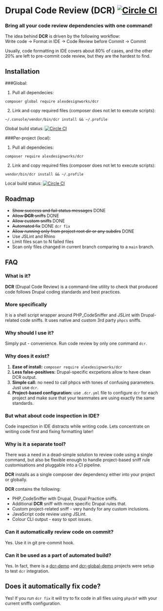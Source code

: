 # Drupal Code Review (DCR) [![Circle CI](https://circleci.com/gh/alexdesignworks/dcr.svg?style=svg)](https://circleci.com/gh/alexdesignworks/dcr)

### Bring all your code review dependencies with one command!

The idea behind **DCR** is driven by the following workflow:<br/>
Write code -> Format in IDE -> Code Review before Commit -> Commit

Usually, code formatting in IDE covers about 80% of cases, and the other 20% are left to pre-commit code review, but they are the hardest to find.

## Installation
###Global:
1. Pull all dependecies:<br/>
```
composer global require alexdesignworks/dcr
```
2. Link and copy required files (composer does not let to execute scripts):
```
~/.console/vendor/bin/dcr install && ~/.profile
```
Global build status: [![Circle CI](https://circleci.com/gh/alexdesignworks/dcr-global-demo.svg?style=svg)](https://circleci.com/gh/alexdesignworks/dcr-global-demo)

###Per-project (local):
1. Pull all dependecies:<br/>
```
composer require alexdesignworks/dcr
```
2. Link and copy required files (composer does not let to execute scripts):
```
vendor/bin/dcr install && ~/.profile
```

Local build status: [![Circle CI](https://circleci.com/gh/alexdesignworks/dcr-demo.svg?style=svg)](https://circleci.com/gh/alexdesignworks/dcr-demo)

## Roadmap
* <del>Show success and fail status messages</del> DONE
* <del>Allow **DCR** sniffs</del> DONE
* <del>Allow custom sniffs</del> DONE
* <del>Automated fix</del> DONE `dcr fix`
* <del>Allow running only from project root dir or any subdirs</del> DONE
* Use JSLint and Rhino
* Limit files scan to N failed files
* Scan only files changed in current branch comparing to a `main` branch.

## FAQ
### What is it?
**DCR** (Drupal Code Review) is a command-line utility to check that produced code follows Drupal coding standards and best practices.

### More specifically
It is a shell script wrapper around PHP_CodeSniffer and JSLint with Drupal-related code sniffs. It uses native and custom 3rd party `phpcs` sniffs.

### Why should I use it?
Simply put - convenience. Run code review by only one command `dcr`.

### Why does it exist?
1. **Ease of install:** `composer require alexdesignworks/dcr`
2. **Less false-positives:** Drupal-specific excpetions allow to have clean DCR output.
3. **Simple call:** no need to call phpcs with tones of confusing parameters. Just use `dcr`.
4. **Project-based configuration:** use `.dcr.yml` file to configure `dcr` for each project and make sure that your teammates are using exactly the same standards.

### But what about code inspection in IDE?
Code inspection in IDE distracts while writing code. Lets concentrate on writing code first and fixing formatting later!

### Why is it a separate tool?
There was a need in a dead-simple solution to review code using a single command, but also be flexible enough to handle project-based sniff rule customisations and pluggable into a CI pipeline.

**DCR** installs as a single composer dev dependency either into your project or globally.

**DCR** contains the following:

* PHP_CodeSniffer with Drupal, Drupal Practice sniffs.
* Additional **DCR** sniff with more specific Drupal rules that.
* Custom project-related sniff - very handy for any custom inclusions.
* JavaScript code review using JSLint.
* Colour CLI output - easy to spot issues.

### Can it automatically review code on commit?
Yes. Use it in git pre-commit hook.

### Can it be used as a part of automated build?
Yes. In fact, there is a [dcr-demo](https://github.com/alexdesignworks/dcr-demo) and [dcr-global-demo](https://github.com/alexdesignworks/dcr-global-demo) projects were setup to test `dcr` integration.

## Does it automatically fix code?
Yes! If you run `dcr fix` it will try to fix code in all files using `phpcbf` with your current sniffs configuration.
